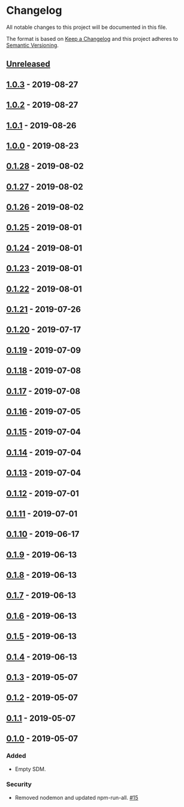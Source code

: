 # Changelog

All notable changes to this project will be documented in this file.

The format is based on [Keep a Changelog](http://keepachangelog.com/)
and this project adheres to [Semantic Versioning](http://semver.org/).

## [Unreleased](https://github.com/atomist-seeds/empty-sdm/compare/1.0.3...HEAD)

## [1.0.3](https://github.com/atomist-seeds/empty-sdm/compare/1.0.2...1.0.3) - 2019-08-27

## [1.0.2](https://github.com/atomist-seeds/empty-sdm/compare/1.0.1...1.0.2) - 2019-08-27

## [1.0.1](https://github.com/atomist-seeds/empty-sdm/compare/1.0.0...1.0.1) - 2019-08-26

## [1.0.0](https://github.com/atomist-seeds/empty-sdm/compare/0.1.28...1.0.0) - 2019-08-23

## [0.1.28](https://github.com/atomist-seeds/empty-sdm/compare/0.1.27...0.1.28) - 2019-08-02

## [0.1.27](https://github.com/atomist-seeds/empty-sdm/compare/0.1.26...0.1.27) - 2019-08-02

## [0.1.26](https://github.com/atomist-seeds/empty-sdm/compare/0.1.25...0.1.26) - 2019-08-02

## [0.1.25](https://github.com/atomist-seeds/empty-sdm/compare/0.1.24...0.1.25) - 2019-08-01

## [0.1.24](https://github.com/atomist-seeds/empty-sdm/compare/0.1.23...0.1.24) - 2019-08-01

## [0.1.23](https://github.com/atomist-seeds/empty-sdm/compare/0.1.22...0.1.23) - 2019-08-01

## [0.1.22](https://github.com/atomist-seeds/empty-sdm/compare/0.1.21...0.1.22) - 2019-08-01

## [0.1.21](https://github.com/atomist-seeds/empty-sdm/compare/0.1.20...0.1.21) - 2019-07-26

## [0.1.20](https://github.com/atomist-seeds/empty-sdm/compare/0.1.19...0.1.20) - 2019-07-17

## [0.1.19](https://github.com/atomist-seeds/empty-sdm/compare/0.1.18...0.1.19) - 2019-07-09

## [0.1.18](https://github.com/atomist-seeds/empty-sdm/compare/0.1.17...0.1.18) - 2019-07-08

## [0.1.17](https://github.com/atomist-seeds/empty-sdm/compare/0.1.16...0.1.17) - 2019-07-08

## [0.1.16](https://github.com/atomist-seeds/empty-sdm/compare/0.1.15...0.1.16) - 2019-07-05

## [0.1.15](https://github.com/atomist-seeds/empty-sdm/compare/0.1.14...0.1.15) - 2019-07-04

## [0.1.14](https://github.com/atomist-seeds/empty-sdm/compare/0.1.13...0.1.14) - 2019-07-04

## [0.1.13](https://github.com/atomist-seeds/empty-sdm/compare/0.1.12...0.1.13) - 2019-07-04

## [0.1.12](https://github.com/atomist-seeds/empty-sdm/compare/0.1.11...0.1.12) - 2019-07-01

## [0.1.11](https://github.com/atomist-seeds/empty-sdm/compare/0.1.10...0.1.11) - 2019-07-01

## [0.1.10](https://github.com/atomist-seeds/empty-sdm/compare/0.1.9...0.1.10) - 2019-06-17

## [0.1.9](https://github.com/atomist-seeds/empty-sdm/compare/0.1.8...0.1.9) - 2019-06-13

## [0.1.8](https://github.com/atomist-seeds/empty-sdm/compare/0.1.7...0.1.8) - 2019-06-13

## [0.1.7](https://github.com/atomist-seeds/empty-sdm/compare/0.1.6...0.1.7) - 2019-06-13

## [0.1.6](https://github.com/atomist-seeds/empty-sdm/compare/0.1.5...0.1.6) - 2019-06-13

## [0.1.5](https://github.com/atomist-seeds/empty-sdm/compare/0.1.4...0.1.5) - 2019-06-13

## [0.1.4](https://github.com/atomist-seeds/empty-sdm/compare/0.1.3...0.1.4) - 2019-06-13

## [0.1.3](https://github.com/atomist-seeds/empty-sdm/compare/0.1.2...0.1.3) - 2019-05-07

## [0.1.2](https://github.com/atomist-seeds/empty-sdm/compare/0.1.1...0.1.2) - 2019-05-07

## [0.1.1](https://github.com/atomist-seeds/empty-sdm/compare/0.1.0...0.1.1) - 2019-05-07

## [0.1.0](https://github.com/atomist-seeds/empty-sdm/tree/0.1.0) - 2019-05-07

### Added

-   Empty SDM.

### Security

-   Removed nodemon and updated npm-run-all. [#15](https://github.com/atomist-seeds/empty-sdm/issues/15)
